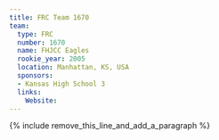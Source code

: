 ```yaml
---
title: FRC Team 1670
team:
  type: FRC
  number: 1670
  name: FHJCC Eagles
  rookie_year: 2005
  location: Manhattan, KS, USA
  sponsors:
  - Kansas High School 3
  links:
    Website:
---
```


{% include remove_this_line_and_add_a_paragraph %}